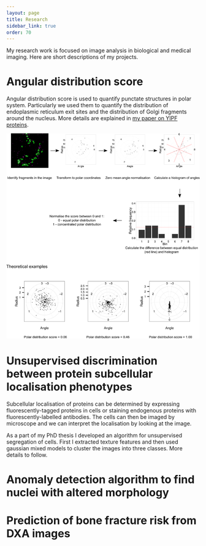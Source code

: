 ```yaml
---
layout: page
title: Research
sidebar_link: true
order: 70
---
```


My research work is focused on image analysis in biological and medical imaging. Here are short descriptions of my projects.

# Angular distribution score #
Angular distribution score is used to quantify punctate structures in polar system. Particularly we used them to quantify the distribution of endoplasmic reticulum exit sites and the distribution of Golgi fragments around the nucleus. More details are explained in [my paper on YIPF proteins](https://dx.doi.org/10.1007/s00418-016-1527-3).

![Figure explaining angular distribution score](/uploads/bioinformatics/angular_dist_score.png)

# Unsupervised discrimination between protein subcellular localisation phenotypes #
Subcellular localisation of proteins can be determined by expressing fluorescently-tagged proteins in cells or staining endogenous proteins with fluorescently-labelled antibodies. The cells can then be imaged by microscope and we can interpret the localisation by looking at the image. 

As a part of my PhD thesis I developed an algorithm for unsupervised segregation of cells. First I extracted texture features and then used gaussian mixed models to cluster the images into three classes. More details to follow.

# Anomaly detection algorithm to find nuclei with altered morphology #

# Prediction of bone fracture risk from DXA images #